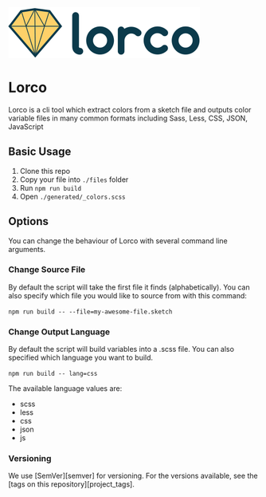 ![Lorco logo](docs/images/lorco-logo.png)

# Lorco

Lorco is a cli tool which extract colors from a sketch file and outputs color
variable files in many common formats including Sass, Less, CSS, JSON, JavaScript

## Basic Usage

1. Clone this repo
2. Copy your file into `./files` folder
3. Run `npm run build`
4. Open `./generated/_colors.scss`

## Options

You can change the behaviour of Lorco with several command line arguments.

### Change Source File

By default the script will take the first file it finds (alphabetically).
You can also specify which file you would like to source from with this command:

`npm run build -- --file=my-awesome-file.sketch`

### Change Output Language

By default the script will build variables into a .scss file.
You can also specified which language you want to build.

`npm run build -- lang=css`

The available language values are:
- scss
- less
- css
- json
- js

### Versioning

We use [SemVer][semver] for versioning. For the versions available, see the [tags on this repository][project_tags].